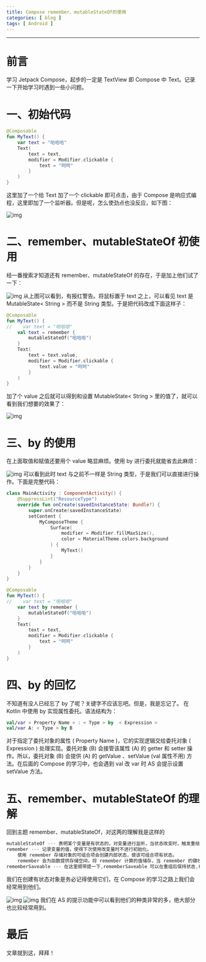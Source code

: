 ```yaml
---
title: Compose remember、mutableStateOf的使用
categories: [ blog ]
tags: [ Android ]
---
```

---

# 前言
学习 Jetpack Compose，起步的一定是 TextView 即 Compose 中 Text。记录一下开始学习时遇到一些小问题。


# 一、初始代码

```kotlin
@Composable
fun MyText() {
    var text = "哈哈哈"
    Text(
        text = text,
        modifier = Modifier.clickable {
            text = "呵呵"
        }
    )
}
```
这里加了一个给 Text 加了一个 clickable 即可点击，由于 Compose 是响应式编程，这里即加了一个监听器。但是呢，怎么使劲点也没反应，如下图：

![img](./assets/post_img/3aa3920879c5b13760a40023bb299a19_MD5.gif)


# 二、remember、mutableStateOf 初使用
经一番搜索才知道还有 remember、mutableStateOf 的存在，于是加上他们试了一下：

![img](./assets/post_img/929d97119999921ba9e4e0198d1be4e1_MD5.png)
从上图可以看到，有报红警告。将鼠标置于 text 之上，可以看见 text 是 MutableState< String > 而不是 String 类型。于是把代码改成下面这样子：

```kotlin
@Composable
fun MyText() {
//    var text = "哈哈哈"
    val text = remember {
        mutableStateOf("哈哈哈")
    }
    Text(
        text = text.value,
        modifier = Modifier.clickable {
            text.value = "呵呵"
        }
    )
}
```
加了个 value 之后就可以得到和设置 MutableState< String > 里的值了，就可以看到我们想要的效果了：

![img](./assets/post_img/7165af1f8e5448b2c2b5f92df25c85a3_MD5.gif)

# 三、by 的使用
在上面取值和赋值还要用个 value 略显麻烦。使用 by 进行委托就能省去此麻烦：

![img](./assets/post_img/8a3240398802c18a264d49498d0e3287_MD5.png)
可以看到此时 text 与之前不一样是 String 类型，于是我们可以直接进行操作。下面是完整代码：

```kotlin
class MainActivity : ComponentActivity() {
    @SuppressLint("ResourceType")
    override fun onCreate(savedInstanceState: Bundle?) {
        super.onCreate(savedInstanceState)
        setContent {
            MyComposeTheme {
                Surface(
                    modifier = Modifier.fillMaxSize(),
                    color = MaterialTheme.colors.background
                ) {
                    MyText()
                }
            }
        }
    }
}

@Composable
fun MyText() {
//    var text = "哈哈哈"
    var text by remember {
        mutableStateOf("哈哈哈")
    }
    Text(
        text = text,
        modifier = Modifier.clickable {
            text = "呵呵"
        }
    )
}
```
# 四、by 的回忆
不知道有没人已经忘了 by 了呢？关键字不应该忘吧。但是，我是忘记了。
在 Kotlin 中使用 by 实现属性委托。语法结构为：

```kotlin
val/var < Property Name > : < Type > by  < Expression >
val/var A: < Type > by B
```

对于指定了委托对象的属性 ( Property Name )，它的实现逻辑交给委托对象 ( Expression ) 处理实现。委托对象 (B) 会接管该属性 (A) 的 getter 和 setter 操作。所以，委托对象 (B) 会提供 (A) 的 getValue 、setValue (val 属性不用) 方法。在后面的 Compose 的学习中，也会遇到 val 改 var 时 AS 会提示设置 setValue 方法。
# 五、remember、mutableStateOf 的理解
回到主题 remember、mutableStateOf，对这两的理解我是这样的

```kotlin
mutableStateOf --- 表明某个变量是有状态的，对变量进行监听，当状态改变时，触发重绘。
remember --- 记录变量的值，使得下次使用改变量时不进行初始化。
	使用 remember 存储对象的可组合项会创建内部状态，使该可组合项有状态。
	remember 会为函数提供存储空间，将 remember 计算的值储存，当 remember 的键改变的时候会进行重新计算值并储存。
rememberSaveable --- 在这里顺带提一下,rememberSaveable 可以在重组后保持状态,也可以在重新创建 activity 和进程后保持状态。
```
我们在创建有状态对象是务必记得使用它们，在 Compose 的学习之路上我们会经常用到他们。

![img](./assets/post_img/3e6b43e587188debf4512c27efc1ea5b_MD5.png)
![img](./assets/post_img/7884145cf28ca8b928384bfb6d94c622_MD5.png)
我们在 AS 的提示功能中可以看到他们的种类非常的多，绝大部分也比较经常用到。

# 最后
文章就到这，拜拜！
